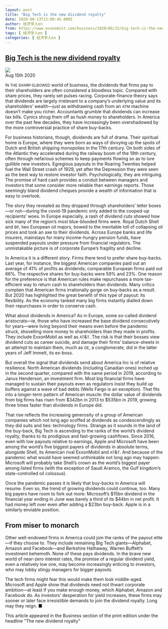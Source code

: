 ```yaml
---
layout: post
title: "Big Tech is the new dividend royalty"
date: 2020-08-13T13:09:45.000Z
author: 经济学人en
from: https://www.economist.com/business/2020/08/15/big-tech-is-the-new-dividend-royalty
tags: [ 经济学人en ]
categories: [ 经济学人en ]
---
```

<!--1597324185000-->
[Big Tech is the new dividend royalty](https://www.economist.com/business/2020/08/15/big-tech-is-the-new-dividend-royalty)
------

<div>
<img src="https://images.weserv.nl/?url=www.economist.com/sites/default/files/images/print-edition/20200815_WBD000_0.jpg"/><div></div><aside ><div ><time itemscope="" itemType="http://schema.org/DateTime" dateTime="2020-08-15T00:00:00Z" >Aug 15th 2020</time><meta itemProp="author" content="The Economist"/></div></aside><p ><span data-caps="initial">I</span><small>N THE SHARP-ELBOWED</small> world of business, the dividends that firms pay to their shareholders are often considered a bloodless topic. Compared with share prices, they rarely set pulses racing. Corporate-finance theory says that dividends are largely irrelevant to a company’s underlying value and its shareholders’ wealth—just as withdrawing cash from an <small>ATM</small> machine doesn’t make you richer. Accountants grumble that dividends can increase tax bills. Cynics shrug them off as hush money to shareholders. In America over the past few decades, they have increasingly been overshadowed by the more controversial practice of share buy-backs.</p><p >For business historians, though, dividends are full of drama. Their spiritual home is Europe, where they were born as ways of divvying up the spoils of Dutch and British shipping monopolies in the 17th century. On both sides of the Atlantic they accelerated during the railway boom of the 19th century, often through nefarious schemes to keep payments flowing so as to lure gullible new investors. Egregious payouts in the Roaring Twenties helped fuel the Wall Street crash of 1929, yet after the Depression they were seen as the best way to restore investor faith. Psychologically, they are intriguing. The promise of hard cash provides a conduit between managers and investors that some consider more reliable than earnings reports. Those seemingly bland dividend cheques provide a wealth of information that is easy to overlook.</p><div  id="gpt-ad-slot-1" data-test-id="Inline Ad"></div><p >The story they revealed as they dropped through shareholders’ letter boxes—or not—during the covid-19 pandemic only added to the cooped-up recipients’ woes. In Europe especially, a rash of dividend cuts showed how sick many of the region’s most blue-blooded firms were. Royal Dutch Shell and <small>BP</small>, two European oil majors, bowed to the inevitable toll of collapsing oil prices and took an axe to their dividends. Across Europe banks and life insurers, mainstays for many income-hungry pension funds, have suspended payouts under pressure from financial regulators. The unmistakable picture is of corporate Europe’s fragility and decline.</p><p >In America it is a different story. Firms there tend to prefer share buy-backs. Last year, for instance, the biggest American companies paid out an average of 41% of profits as dividends; comparable European firms paid out 66%. The respective shares for buy-backs were 59% and 23%. One reason for the preference is that American rules make repurchases a more tax-efficient way to return cash to shareholders than dividends. Many critics complain that American firms irrationally gorge on buy-backs as a result. But 2020 has highlighted the great benefit of this type of payout: its flexibility. As the economy tanked many big firms instantly dialled down their repurchases in order to conserve cash.</p><p >What about dividends in America? As in Europe, some so-called dividend aristocrats—ie, those who have increased the base dividend consecutively for years—were living beyond their means even before the pandemic struck, shovelling more money to shareholders than they made in profits. They include ExxonMobil as well as <small>AT</small>&amp;<small>T</small>. The risk is that their bosses view dividend cuts as career suicide, and damage their firms’ balance-sheets in an attempt to maintain them, much as <small>GE</small>, a conglomerate, did in the latter years of Jeff Immelt, its ex-boss.</p><p >But overall the signal that dividends send about America Inc is of relative resilience. North American dividends (including Canadian ones) inched up in the second quarter, compared with the same period in 2019, according to Janus Henderson, an investment firm. Most big financial firms have managed to sustain their payouts even as regulators insist they build up buffers against a wave of bad debts (Wells Fargo is an exception). That fits into a longer-term pattern of American muscle: the dollar value of dividends from big firms has risen from $342bn in 2013 to $535bn in 2019, growing three times faster than dividends in Europe did.</p><div  id="gpt-ad-slot-2" data-test-id="Inline Ad"></div><p >That rise reflects the increasing generosity of a group of American companies which not long ago scoffed at dividends as condescendingly as they did suits and ties: technology firms. Strange as it sounds in the land of the buy-back, Big Tech is ascending to the ranks of the world’s dividend royalty, thanks to its prodigious and fast-growing cashflows. Since 2016, even with low payouts relative to earnings, Apple and Microsoft have been among the world’s five biggest payers of dividends in absolute terms, alongside Shell, its American rival ExxonMobil and <small>AT</small>&amp;<small>T</small>. And because of the pandemic what would have seemed unthinkable not long ago may happen: Microsoft will probably take Shell’s crown as the world’s biggest payer among listed firms (with the exception of Saudi Aramco, the Gulf kingdom’s state-controlled oil colossus).</p><p >Once the pandemic passes it is likely that buy-backs in America will resume. Even so, the trend of growing dividends could continue, too. Many big payers have room to fork out more: Microsoft’s $15bn dividend in the financial year ending in June was barely a third of its $44bn in net profit. It had money left over even after adding a $23bn buy-back. Apple is in a similarly enviable position.</p><h2>From miser to monarch</h2><p >Other well-endowed firms in America could join the ranks of the payout elite—if they choose to. They include remaining Big Tech giants—Alphabet, Amazon and Facebook—and Berkshire Hathaway, Warren Buffett’s investment behemoth. None of these pays dividends. In the brave new world of near-zero interest rates, the promise of a regular dividend yield, even a relatively low one, may become increasingly enticing to investors, who may lobby stingy managers for bigger payouts.</p><p >The tech firms might fear this would make them look middle-aged. Microsoft and Apple show that dividends need not thwart corporate ambition—at least if you make enough money, which Alphabet, Amazon and Facebook do. As investors’ desperation for yield increases, these firms may sooner or later face irresistible demands to join the dividend royalty. Long may they reign. <span data-ornament="ufinish">■</span></p><p data-test-id="Footnote" >This article appeared in the Business section of the print edition under the headline &quot;The new dividend royalty&quot;</p>
</div>
